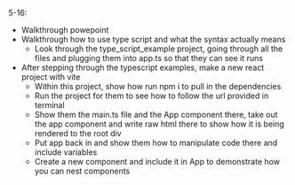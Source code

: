 5-16:

- Walkthrough powepoint
- Walkthrough how to use type script and what the syntax actually means
  - Look through the type_script_example project, going through all the
    files and plugging them into app.ts so that they can see it runs
- After stepping through the typescript examples, make a new react project
  with vite
  - Within this project, show how run npm i to pull in the dependencies
  - Run the project for them to see how to follow the url provided in
    terminal
  - Show them the main.ts file and the App component there, take out the
    app component and write raw html there to show how it is being rendered to the
    root div
  - Put app back in and show them how to manipulate code there and include variables
  - Create a new component and include it in App to demonstrate how you can nest components
